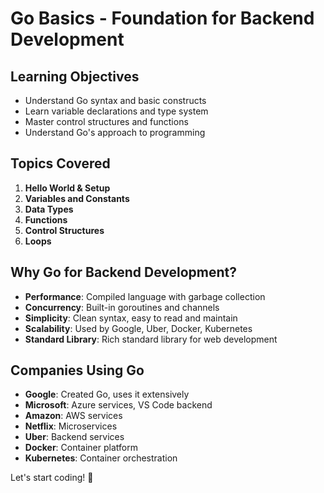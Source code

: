 # Go Basics - Foundation for Backend Development

## Learning Objectives
- Understand Go syntax and basic constructs
- Learn variable declarations and type system
- Master control structures and functions
- Understand Go's approach to programming

## Topics Covered
1. **Hello World & Setup**
2. **Variables and Constants**
3. **Data Types**
4. **Functions**
5. **Control Structures**
6. **Loops**

## Why Go for Backend Development?
- **Performance**: Compiled language with garbage collection
- **Concurrency**: Built-in goroutines and channels
- **Simplicity**: Clean syntax, easy to read and maintain
- **Scalability**: Used by Google, Uber, Docker, Kubernetes
- **Standard Library**: Rich standard library for web development

## Companies Using Go
- **Google**: Created Go, uses it extensively
- **Microsoft**: Azure services, VS Code backend
- **Amazon**: AWS services
- **Netflix**: Microservices
- **Uber**: Backend services
- **Docker**: Container platform
- **Kubernetes**: Container orchestration

Let's start coding! 🚀
